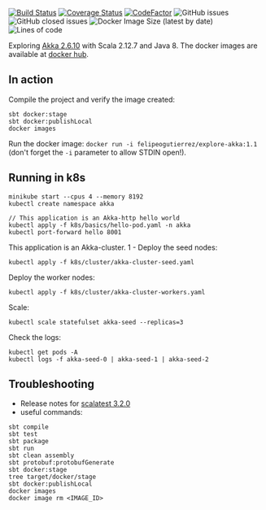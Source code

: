 
[![Build Status](https://travis-ci.com/felipegutierrez/explore-akka.svg?branch=master)](https://travis-ci.com/felipegutierrez/explore-akka)
[![Coverage Status](https://coveralls.io/repos/github/felipegutierrez/explore-akka/badge.svg?branch=master)](https://coveralls.io/github/felipegutierrez/explore-akka?branch=master)
[![CodeFactor](https://www.codefactor.io/repository/github/felipegutierrez/explore-akka/badge)](https://www.codefactor.io/repository/github/felipegutierrez/explore-akka)
![GitHub issues](https://img.shields.io/github/issues-raw/felipegutierrez/explore-akka?style=plastic)
![GitHub closed issues](https://img.shields.io/github/issues-closed-raw/felipegutierrez/explore-akka?style=plastic)
![Docker Image Size (latest by date)](https://img.shields.io/docker/image-size/felipeogutierrez/explore-akka)
![Lines of code](https://img.shields.io/tokei/lines/github/felipegutierrez/explore-akka)

Exploring [Akka 2.6.10](https://akka.io/) with Scala 2.12.7 and Java 8. The docker images are available at [docker hub](https://hub.docker.com/repository/docker/felipeogutierrez/explore-akka).

## In action

Compile the project and verify the image created:
```
sbt docker:stage
sbt docker:publishLocal
docker images
```
Run the docker image: `docker run -i felipeogutierrez/explore-akka:1.1` (don't forget the `-i` parameter to allow STDIN open!).

## Running in k8s

```
minikube start --cpus 4 --memory 8192
kubectl create namespace akka

// This application is an Akka-http hello world
kubectl apply -f k8s/basics/hello-pod.yaml -n akka
kubectl port-forward hello 8001
```
This application is an Akka-cluster. 1 - Deploy the seed nodes:
```
kubectl apply -f k8s/cluster/akka-cluster-seed.yaml
```
Deploy the worker nodes:
```
kubectl apply -f k8s/cluster/akka-cluster-workers.yaml
```
Scale:
```
kubectl scale statefulset akka-seed --replicas=3

```
Check the logs:
```
kubectl get pods -A
kubectl logs -f akka-seed-0 | akka-seed-1 | akka-seed-2
```

## Troubleshooting

 - Release notes for [scalatest 3.2.0](https://www.scalatest.org/release_notes/3.2.0)
 - useful commands:
```
sbt compile
sbt test
sbt package
sbt run
sbt clean assembly
sbt protobuf:protobufGenerate
sbt docker:stage
tree target/docker/stage
sbt docker:publishLocal
docker images
docker image rm <IMAGE_ID>
```

